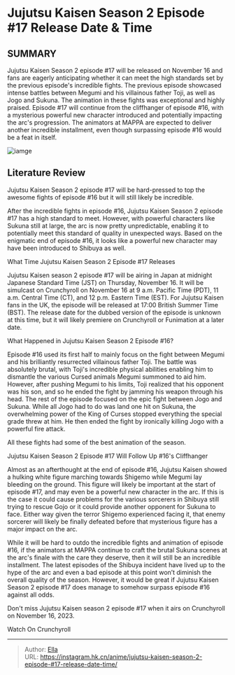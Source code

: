# Jujutsu Kaisen Season 2 Episode #17 Release Date &amp; Time


## SUMMARY 



  Jujutsu Kaisen Season 2 episode #17 will be released on November 16 and fans are eagerly anticipating whether it can meet the high standards set by the previous episode&#39;s incredible fights.   The previous episode showcased intense battles between Megumi and his villainous father Toji, as well as Jogo and Sukuna. The animation in these fights was exceptional and highly praised.   Episode #17 will continue from the cliffhanger of episode #16, with a mysterious powerful new character introduced and potentially impacting the arc&#39;s progression. The animators at MAPPA are expected to deliver another incredible installment, even though surpassing episode #16 would be a feat in itself.  

![iamge](https://static1.srcdn.com/wordpress/wp-content/uploads/2023/11/sukuna-creates-a-fire-arrow-in-jujutsu-kaisen.jpg)

## Literature Review

Jujutsu Kaisen Season 2 episode #17 will be hard-pressed to top the awesome fights of episode #16 but it will still likely be incredible.




After the incredible fights in episode #16, Jujutsu Kaisen Season 2 episode #17 has a high standard to meet. However, with powerful characters like Sukuna still at large, the arc is now pretty unpredictable, enabling it to potentially meet this standard of quality in unexpected ways. Based on the enigmatic end of episode #16, it looks like a powerful new character may have been introduced to Shibuya as well.





 What Time Jujutsu Kaisen Season 2 Episode #17 Releases 
          

Jujutsu Kaisen season 2 episode #17 will be airing in Japan at midnight Japanese Standard Time (JST) on Thursday, November 16. It will be simulcast on Crunchyroll on November 16 at 9 a.m. Pacific Time (PDT), 11 a.m. Central Time (CT), and 12 p.m. Eastern Time (EST). For Jujutsu Kaisen fans in the UK, the episode will be released at 17:00 British Summer Time (BST). The release date for the dubbed version of the episode is unknown at this time, but it will likely premiere on Crunchyroll or Funimation at a later date.



 What Happened in Jujutsu Kaisen Season 2 Episode #16? 
          




Episode #16 used its first half to mainly focus on the fight between Megumi and his brilliantly resurrected villainous father Toji. The battle was absolutely brutal, with Toji&#39;s incredible physical abilities enabling him to dismantle the various Cursed animals Megumi summoned to aid him. However, after pushing Megumi to his limits, Toji realized that his opponent was his son, and so he ended the fight by jamming his weapon through his head. The rest of the episode focused on the epic fight between Jogo and Sukuna. While all Jogo had to do was land one hit on Sukuna, the overwhelming power of the King of Curses stopped everything the special grade threw at him. He then ended the fight by ironically killing Jogo with a powerful fire attack.



All these fights had some of the best animation of the season.






 Jujutsu Kaisen Season 2 Episode #17 Will Follow Up #16&#39;s Cliffhanger 
          




Almost as an afterthought at the end of episode #16, Jujutsu Kaisen showed a hulking white figure marching towards Shigemo while Megumi lay bleeding on the ground. This figure will likely be important at the start of episode #17, and may even be a powerful new character in the arc. If this is the case it could cause problems for the various sorcerers in Shibuya still trying to rescue Gojo or it could provide another opponent for Sukuna to face. Either way given the terror Shigemo experienced facing it, that enemy sorcerer will likely be finally defeated before that mysterious figure has a major impact on the arc.

While it will be hard to outdo the incredible fights and animation of episode #16, if the animators at MAPPA continue to craft the brutal Sukuna scenes at the arc&#39;s finale with the care they deserve, then it will still be an incredible installment. The latest episodes of the Shibuya incident have lived up to the hype of the arc and even a bad episode at this point won’t diminish the overall quality of the season. However, it would be great if Jujutsu Kaisen Season 2 episode #17 does manage to somehow surpass episode #16 against all odds.




Don&#39;t miss Jujutsu Kaisen season 2 episode #17 when it airs on Crunchyroll on November 16, 2023.

Watch On Crunchyroll



---

> Author: [Ella](https://instagram.hk.cn/)  
> URL: https://instagram.hk.cn/anime/jujutsu-kaisen-season-2-episode-#17-release-date-time/  

